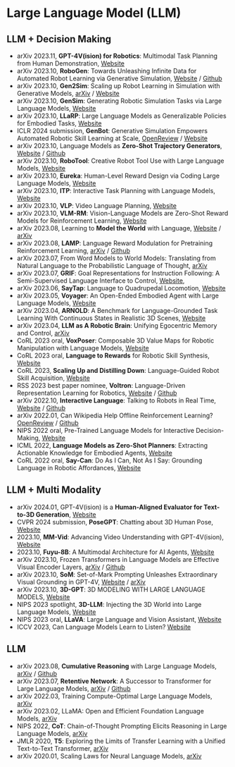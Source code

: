 # Large Language Model (LLM)
## LLM + Decision Making
- arXiv 2023.11, **GPT-4V(ision) for Robotics**: Multimodal Task Planning from Human Demonstration, [Website](https://microsoft.github.io/GPT4Vision-Robot-Manipulation-Prompts/)
- arXiv 2023.10, **RoboGen**: Towards Unleashing Infinite Data for Automated Robot Learning via Generative Simulation, [Website](https://robogen-ai.github.io/) / [Github](https://github.com/Genesis-Embodied-AI/RoboGen)
- arXiv 2023.10, **Gen2Sim**: Scaling up Robot Learning in Simulation with Generative Models, [arXiv](https://arxiv.org/abs/2310.18308) / [Website](https://gen2sim.github.io/)
- arXiv 2023.10, **GenSim**: Generating Robotic Simulation Tasks via Large Language Models, [Website](https://liruiw.github.io/gensim/)
- arXiv 2023.10, **LLaRP**: Large Language Models as Generalizable Policies for Embodied Tasks, [Website](https://llm-rl.github.io/)
- ICLR 2024 submission, **GenBot**: Generative Simulation Empowers Automated Robotic Skill Learning at Scale, [OpenReview](https://openreview.net/forum?id=fZZ4ubttru) / [Website](https://generativesimulation.github.io/)
- arXiv 2023.10, Language Models as **Zero-Shot Trajectory Generators**, [Website](https://www.robot-learning.uk/language-models-trajectory-generators) / [Github](https://github.com/kwonathan/language-models-trajectory-generators)
- arXiv 2023.10, **RoboTool**: Creative Robot Tool Use with Large Language Models, [Website](https://creative-robotool.github.io/)
- arXiv 2023.10, **Eureka**: Human-Level Reward Design via Coding Large Language Models, [Website](https://eureka-research.github.io/)
- arXiv 2023.10, **ITP**: Interactive Task Planning with Language Models, [Website](https://wuphilipp.github.io/itp_site/)
- arXiv 2023.10, **VLP**: Video Language Planning, [Website](https://video-language-planning.github.io/)
- arXiv 2023.10, **VLM-RM**: Vision-Language Models are Zero-Shot Reward Models for Reinforcement Learning, [Website](https://sites.google.com/view/vlm-rm)
- arXiv 2023.08, Learning to **Model the World** with Language, [Website](https://dynalang.github.io/) / [arXiv](https://arxiv.org/abs/2308.01399)
- arXiv 2023.08, **LAMP**: Language Reward Modulation for Pretraining Reinforcement Learning, [arXiv](https://arxiv.org/abs/2308.12270) / [Github](https://github.com/ademiadeniji/lamp)
- arXiv 2023.07, From Word Models to World Models: Translating from Natural Language to the Probabilistic Language of Thought, [arXiv](https://arxiv.org/abs/2306.12672)
- arXiv 2023.07, **GRIF**: Goal Representations for Instruction Following: A Semi-Supervised Language Interface to Control, [Website](https://rail-berkeley.github.io/grif/),
- arXiv 2023.06, **SayTap**: Language to Quadrupedal Locomotion, [Website](https://saytap.github.io/)
- arXiv 2023.05, **Voyager**: An Open-Ended Embodied Agent with Large Language Models, [Website](https://voyager.minedojo.org/)
- arXiv 2023.04, **ARNOLD**: A Benchmark for Language-Grounded Task Learning With Continuous States in Realistic 3D Scenes, [Website](https://arnold-benchmark.github.io/)
- arXiv 2023.04, **LLM as A Robotic Brain**: Unifying Egocentric Memory and Control, [arXiv](https://arxiv.org/abs/2304.09349)
- CoRL 2023 oral, **VoxPoser**: Composable 3D Value Maps for Robotic Manipulation with Language Models, [Website](https://voxposer.github.io/)
- CoRL 2023 oral, **Language to Rewards** for Robotic Skill Synthesis, [Website](https://language-to-reward.github.io/)
- CoRL 2023, **Scaling Up and Distilling Down**: Language-Guided Robot Skill Acquisition, [Website](https://www.cs.columbia.edu/~huy/scalingup/)
- RSS 2023 best paper nominee, **Voltron**: Language-Driven Representation Learning for Robotics, [Website](https://sites.google.com/view/voltron-robotics) / [Github](https://github.com/siddk/voltron-robotics)
- arXiv 2022.10, **Interactive Language**: Talking to Robots in Real Time, [Website](https://interactive-language.github.io/) / [Github](https://github.com/google-research/language-table)
- arXiv 2022.01, Can Wikipedia Help Offline Reinforcement Learning? [OpenReview](https://openreview.net/forum?id=eHrqmewX1B-) / [Github](https://github.com/machelreid/can-wikipedia-help-offline-rl)
- NIPS 2022 oral, Pre-Trained Language Models for Interactive Decision-Making, [Website](https://shuangli-project.github.io/Pre-Trained-Language-Models-for-Interactive-Decision-Making/)
- ICML 2022, **Language Models as Zero-Shot Planners**: Extracting Actionable Knowledge for Embodied Agents, [Website](https://wenlong.page/language-planner/)
- CoRL 2022 oral, **Say-Can**: Do As I Can, Not As I Say: Grounding Language in Robotic Affordances, [Website](https://say-can.github.io/)

## LLM + Multi Modality
- arXiv 2024.01, GPT-4V(ision) is a **Human-Aligned Evaluator for Text-to-3D Generation**, [Website](https://gpteval3d.github.io/) 
- CVPR 2024 submission, **PoseGPT**: Chatting about 3D Human Pose, [Website](https://yfeng95.github.io/posegpt/)
- 2023.10, **MM-Vid**: Advancing Video Understanding with GPT-4V(ision), [Website](https://multimodal-vid.github.io/)
- 2023.10, **Fuyu-8B**: A Multimodal Architecture for AI Agents, [Website](https://www.adept.ai/blog/fuyu-8b)
- arXiv 2023.10, Frozen Transformers in Language Models are Effective Visual Encoder Layers, [arXiv](https://arxiv.org/abs/2310.12973) / [Github](https://github.com/ziqipang/LM4VisualEncoding)
- arXiv 2023.10, **SoM**: Set-of-Mark Prompting Unleashes Extraordinary Visual Grounding in GPT-4V, [Website](https://som-gpt4v.github.io/) / [arXiv](https://arxiv.org/abs/2310.11441)
- arXiv 2023.10, **3D-GPT**: 3D MODELING WITH LARGE LANGUAGE MODELS, [Website](https://chuny1.github.io/3DGPT/3dgpt.html)
- NIPS 2023 spotlight, **3D-LLM**: Injecting the 3D World into Large Language Models, [Website](https://vis-www.cs.umass.edu/3dllm/)
- NIPS 2023 oral, **LLaVA**: Large Language and Vision Assistant, [Website](https://llava-vl.github.io/)
- ICCV 2023, Can Language Models Learn to Listen? [Website](https://people.eecs.berkeley.edu/~evonne_ng/projects/text2listen/)

## LLM
- arXiv 2023.08, **Cumulative Reasoning** with Large Language Models, [arXiv](https://arxiv.org/abs/2308.04371) / [Github](https://github.com/iiis-ai/cumulative-reasoning)
- arXiv 2023.07, **Retentive Network**: A Successor to Transformer for Large Language Models, [arXiv](https://arxiv.org/abs/2307.08621) / [Github](https://github.com/microsoft/unilm)
- arXiv 2022.03, Training Compute-Optimal Large Language Models, [arXiv](https://arxiv.org/abs/2203.15556)
- arXiv 2023.02, LLaMA: Open and Efficient Foundation Language Models, [arXiv](https://arxiv.org/abs/2302.13971)
- NIPS 2022, **CoT**: Chain-of-Thought Prompting Elicits Reasoning in Large Language Models, [arXiv](https://arxiv.org/abs/2201.11903)
- JMLR 2020, **T5**: Exploring the Limits of Transfer Learning with a Unified Text-to-Text Transformer, [arXiv](https://arxiv.org/abs/1910.10683)
- arXiv 2020.01, Scaling Laws for Neural Language Models, [arXiv](https://arxiv.org/abs/2001.08361)
